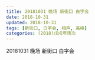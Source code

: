 ```yaml
---
title: 20181031 晚场 新街口 白字会
date: 2018-10-31
updated: 2018-10-31
tags: [新街口, 白字会, 相声, 高峰]
categories: (2018)戊戌年场次 
---
```

20181031 晚场 新街口 白字会
